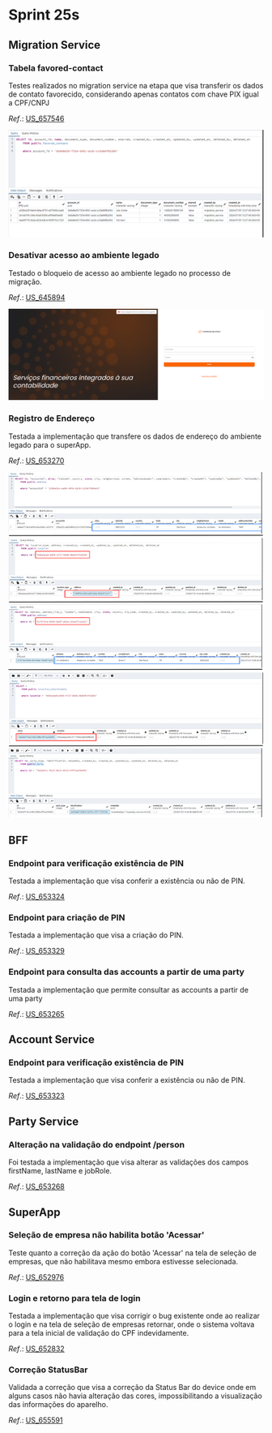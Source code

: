 # Sprint 25s

## Migration Service
### Tabela favored-contact
Testes realizados no migration service na etapa que visa transferir os dados de contato favorecido, considerando apenas contatos com chave PIX igual a CPF/CNPJ

*Ref*.: [US_657546](https://dev.azure.com/tr-ggo/TR%20Fintech/_workitems/edit/657546)

![FavoredContact](./arquivos/image.png)

### Desativar acesso ao ambiente legado
Testado o bloqueio de acesso ao ambiente legado no processo de migração.

*Ref*.: [US_645894](https://dev.azure.com/tr-ggo/TR%20Fintech/_workitems/edit/645894)

![AccessBlocked](./arquivos/image-1.png)

### Registro de Endereço
Testada a implementação que transfere os dados de endereço do ambiente legado para o superApp.

*Ref*.: [US_653270](https://dev.azure.com/tr-ggo/TR%20Fintech/_workitems/edit/653270)

![Address](./arquivos/image-2.png)

## BFF
### Endpoint para verificação existência de PIN
Testada a implementação que visa conferir a existência ou não de PIN.

*Ref*.: [US_653324](https://dev.azure.com/tr-ggo/TR%20Fintech/_workitems/edit/653324)

### Endpoint para criação de PIN
Testada a implementação que visa a criação do PIN.

*Ref*.: [US_653329](https://dev.azure.com/tr-ggo/TR%20Fintech/_workitems/edit/653329)

### Endpoint para consulta das accounts a partir de uma party
Testada a implementação que permite consultar as accounts a partir de uma party

*Ref*.: [US_653265](https://dev.azure.com/tr-ggo/TR%20Fintech/_workitems/edit/653265)

## Account Service
### Endpoint para verificação existência de PIN
Testada a implementação que visa conferir a existência ou não de PIN.

*Ref*.: [US_653323](https://dev.azure.com/tr-ggo/TR%20Fintech/_workitems/edit/653323)

## Party Service
### Alteração na validação do endpoint /person
Foi testada a implementação que visa alterar as validações dos campos firstName, lastName e jobRole.

*Ref*.: [US_653268](https://dev.azure.com/tr-ggo/TR%20Fintech/_workitems/edit/653268)

## SuperApp
### Seleção de empresa não habilita botão 'Acessar'
Teste quanto a correção da ação do botão 'Acessar' na tela de seleção de empresas, que não habilitava mesmo embora estivesse selecionada.

*Ref*.: [US_652976](https://dev.azure.com/tr-ggo/TR%20Fintech/_workitems/edit/652976)

### Login e retorno para tela de login
Testada a implementação que visa corrigir o bug existente onde ao realizar o login e na tela de seleção de empresas retornar, onde o sistema voltava para a tela inicial de validação do CPF indevidamente.

*Ref*.: [US_652832](https://dev.azure.com/tr-ggo/TR%20Fintech/_workitems/edit/652832)

### Correção StatusBar
Validada a correção que visa a correção da Status Bar do device onde em alguns casos não havia alteração das cores, impossibilitando a visualização das informações do aparelho.

*Ref*.: [US_655591](https://dev.azure.com/tr-ggo/TR%20Fintech/_workitems/edit/655591)